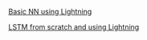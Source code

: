[Basic NN using Lightning](https://nbviewer.org/github/ramizallahverdiyev/Neural_Networks/blob/main/basic_nn_lightning.ipynb)

[LSTM from scratch and using Lightning](https://nbviewer.org/github/ramizallahverdiyev/Neural_Networks/blob/main/LSTM_Scratch%26Lightning.ipynb)
